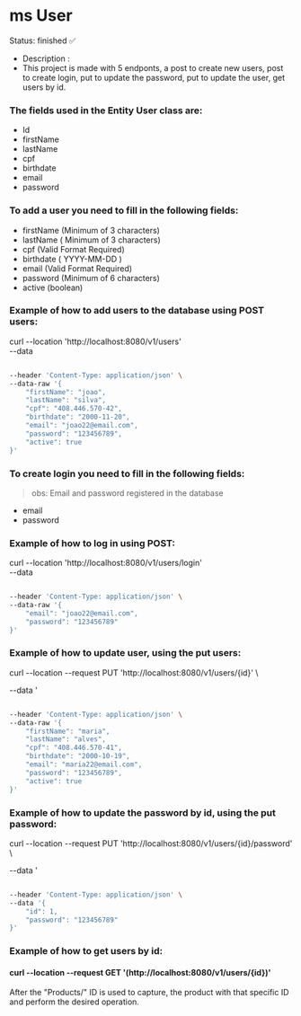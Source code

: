  <h1> ms User </h1>

Status: finished ✅
>
+ Description :
+ This project is made with 5 endponts, a post to create new users, post to create login, put to update the password, put to update the user, get users by id.
>

### The fields used in the Entity User class are:
+ Id
+ firstName
+ lastName
+ cpf
+ birthdate
+ email
+ password

>
### To add a user you need to fill in the following fields:

+ firstName (Minimum of 3 characters)
+ lastName ( Minimum of 3 characters)
+ cpf (Valid Format Required)
+ birthdate ( YYYY-MM-DD )
+ email (Valid Format Required)
+ password (Minimum of 6 characters)
+ active (boolean)
>
### Example of how to add users to the database using POST users:
curl --location 'http://localhost:8080/v1/users' \
--data
```bash

--header 'Content-Type: application/json' \
--data-raw '{
    "firstName": "joao",
    "lastName": "silva",
    "cpf": "408.446.570-42",
    "birthdate": "2000-11-20",
    "email": "joao22@email.com",
    "password": "123456789",
    "active": true
}'
```
### To create login you need to fill in the following fields:
> obs:  Email and password registered in the database
+ email 
+ password 
>
### Example of how to log in using POST:
curl --location 'http://localhost:8080/v1/users/login' \
--data
```bash

--header 'Content-Type: application/json' \
--data-raw '{
    "email": "joao22@email.com",
    "password": "123456789"
}'
```
>
### Example of how to update user, using the put users:
curl --location --request PUT 'http://localhost:8080/v1/users/{id}' \
>
--data '
```bash

--header 'Content-Type: application/json' \
--data-raw '{
    "firstName": "maria",
    "lastName": "alves",
    "cpf": "408.446.570-41",
    "birthdate": "2000-10-19",
    "email": "maria22@email.com",
    "password": "123456789",
    "active": true
}'
```
### Example of how to update the password by id, using the put password:
curl --location --request PUT 'http://localhost:8080/v1/users/{id}/password' \
>
--data '
```bash

--header 'Content-Type: application/json' \
--data '{
    "id": 1,
    "password": "123456789"
}'
```  

>
### Example of how to get users by id:
>
#### curl --location --request GET '(http://localhost:8080/v1/users/{id})' 



After the "Products/" ID is used to capture, the product with that specific ID and perform the desired operation.
